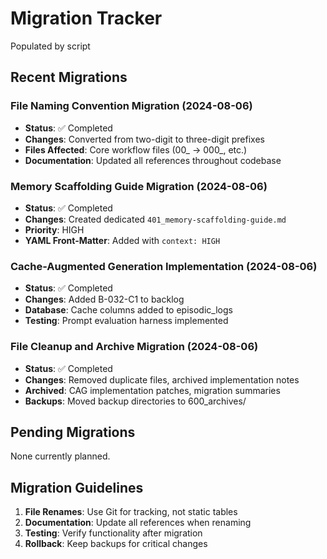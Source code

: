 <!-- MODULE_REFERENCE: 400_migration-upgrade-guide_ai_model_upgrade_procedures.md -->
<!-- MODULE_REFERENCE: 400_migration-upgrade-guide.md -->
# Migration Tracker

Populated by script

## Recent Migrations

### File Naming Convention Migration (2024-08-06)
- **Status**: ✅ Completed
- **Changes**: Converted from two-digit to three-digit prefixes
- **Files Affected**: Core workflow files (00_ → 000_, etc.)
- **Documentation**: Updated all references throughout codebase

### Memory Scaffolding Guide Migration (2024-08-06)
- **Status**: ✅ Completed
- **Changes**: Created dedicated `401_memory-scaffolding-guide.md`
- **Priority**: HIGH
- **YAML Front-Matter**: Added with `context: HIGH`

### Cache-Augmented Generation Implementation (2024-08-06)
- **Status**: ✅ Completed
- **Changes**: Added B-032-C1 to backlog
- **Database**: Cache columns added to episodic_logs
- **Testing**: Prompt evaluation harness implemented

### File Cleanup and Archive Migration (2024-08-06)
- **Status**: ✅ Completed
- **Changes**: Removed duplicate files, archived implementation notes
- **Archived**: CAG implementation patches, migration summaries
- **Backups**: Moved backup directories to 600_archives/

## Pending Migrations

None currently planned.

## Migration Guidelines

1. **File Renames**: Use Git for tracking, not static tables
2. **Documentation**: Update all references when renaming
3. **Testing**: Verify functionality after migration
4. **Rollback**: Keep backups for critical changes 